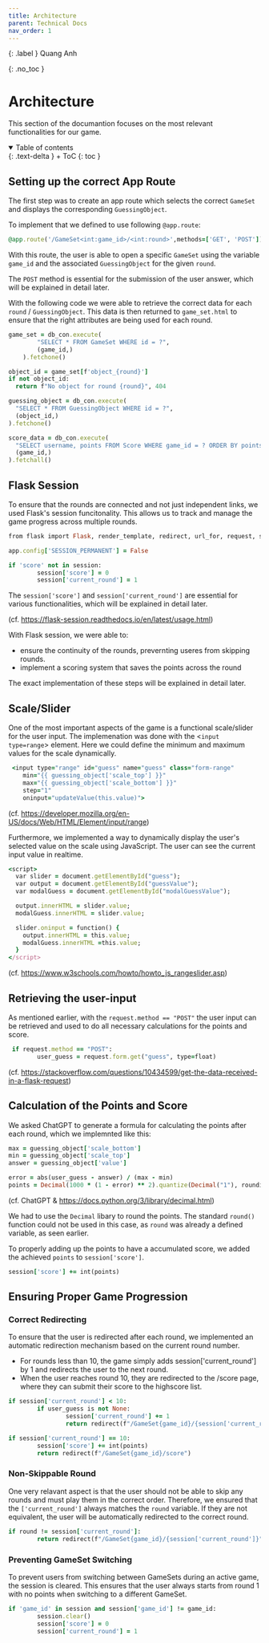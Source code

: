 ```yaml
---
title: Architecture
parent: Technical Docs
nav_order: 1
---
```


{: .label }
Quang Anh

{: .no_toc }
# Architecture

This section of the documantion focuses on the most relevant functionalities for our game.

<details open markdown="block">
{: .text-delta }
<summary>Table of contents</summary>
+ ToC
{: toc }
</details>

## Setting up the correct App Route

The first step was to create an app route which selects the correct `GameSet` and displays the corresponding `GuessingObject`.

To implement that we defined to use following `@app.route`:

```ruby
@app.route('/GameSet<int:game_id>/<int:round>',methods=['GET', 'POST'])
```
With this route, the user is able to open a specific `GameSet` using the variable `game_id` and the associated `GuessingObject` for the given `round`.

The `POST` method is essential for the submission of the user answer, which will be explained in detail later.

With the following code we were able to retrieve the correct data for each `round` / `GuessingObject`. This data is then returned to `game_set.html` to ensure that the right attributes are being used for each round.

```ruby
game_set = db_con.execute(
        "SELECT * FROM GameSet WHERE id = ?",
        (game_id,)
    ).fetchone()

object_id = game_set[f'object_{round}']  
if not object_id:
  return f"No object for round {round}", 404

guessing_object = db_con.execute(
  "SELECT * FROM GuessingObject WHERE id = ?",
  (object_id,)
).fetchone()

score_data = db_con.execute(
  "SELECT username, points FROM Score WHERE game_id = ? ORDER BY points DESC", 
  (game_id,)
).fetchall()
```

## Flask Session

To ensure that the rounds are connected and not just independent links, we used Flask's session funcitonality. This allows us to track and manage the game progress across multiple rounds.

```ruby
from flask import Flask, render_template, redirect, url_for, request, session

app.config['SESSION_PERMANENT'] = False

if 'score' not in session:
        session['score'] = 0
        session['current_round'] = 1
```
The  `session['score']` and `session['current_round']` are essential for various functionalities, which will be explained in detail later.

(cf. https://flask-session.readthedocs.io/en/latest/usage.html)

With Flask session, we were able to:
- ensure the continuity of the rounds, prevernting useres from skipping rounds.
- implement a scoring system that saves the points across the round
  
The exact implementation of these steps will be explained in detail later.

## Scale/Slider

One of the most important aspects of the game is a functional scale/slider for the user input. The implemenation was done with the <`input type=range`> element. Here we could define the minimum and maximum values for the scale dynamically.

```ruby
 <input type="range" id="guess" name="guess" class="form-range"
    min="{{ guessing_object['scale_top'] }}" 
    max="{{ guessing_object['scale_bottom'] }}" 
    step="1" 
    oninput="updateValue(this.value)">
```
(cf. https://developer.mozilla.org/en-US/docs/Web/HTML/Element/input/range)

Furthermore, we implemented a way to dynamically display the user's selected value on the scale using JavaScript. The user can see the current input value in realtime.

```ruby
<script>
  var slider = document.getElementById("guess");
  var output = document.getElementById("guessValue");
  var modalGuess = document.getElementById("modalGuessValue");

  output.innerHTML = slider.value;
  modalGuess.innerHTML = slider.value;

  slider.oninput = function() {
    output.innerHTML = this.value;
    modalGuess.innerHTML =this.value;
  }
</script>
```
(cf. https://www.w3schools.com/howto/howto_js_rangeslider.asp)

## Retrieving the user-input

As mentioned earlier, with the `request.method == "POST"` the user input can be retrieved and used to do all necessary calculations for the points and score.

```ruby
 if request.method == "POST":
        user_guess = request.form.get("guess", type=float)  
```
(cf. https://stackoverflow.com/questions/10434599/get-the-data-received-in-a-flask-request)

## Calculation of the Points and Score

We asked ChatGPT to generate a formula for calculating the points after each round, which we implemnted like this:

```ruby
max = guessing_object['scale_bottom'] 
min = guessing_object['scale_top'] 
answer = guessing_object['value']

error = abs(user_guess - answer) / (max - min)
points = Decimal(1000 * (1 - error) ** 2).quantize(Decimal("1"), rounding=ROUND_HALF_UP)
```
(cf. ChatGPT & https://docs.python.org/3/library/decimal.html)

We had to use the `Decimal` libary to round the points. The standard `round()` function could not be used in this case, as `round` was already a defined variable, as seen earlier.

To properly adding up the points to have a accumulated score, we added the achieved `points` to `session['score']`.

```ruby
session['score'] += int(points)
```

## Ensuring Proper Game Progression

### Correct Redirecting

To ensure that the user is redirected after each round, we implemented an automatic redirection mechanism based on the current round number.
- For rounds less than 10, the game simply adds session['current_round'] by 1 and redirects the user to the next round.
- When the user reaches round 10, they are redirected to the /score page, where they can submit their score to the highscore list.

```ruby
if session['current_round'] < 10:
        if user_guess is not None:
                session['current_round'] += 1   
                return redirect(f"/GameSet{game_id}/{session['current_round']}")

if session['current_round'] == 10:
        session['score'] += int(points)
        return redirect(f"/GameSet{game_id}/score")
```
### Non-Skippable Round

One very relavant aspect is that the user should not be able to skip any rounds and must play them in the correct order. Therefore, we ensured that the `['current_round']` always matches the `round` variable. If they are not equivalent, the user will be automatically redirected to the correct round.

```ruby
if round != session['current_round']:
        return redirect(f"/GameSet{game_id}/{session['current_round']}")
```
### Preventing GameSet Switching 

To prevent users from switching between GameSets during an active game, the session is cleared. This ensures that the user always starts from round 1 with no points when switching to a different GameSet.

```ruby
if 'game_id' in session and session['game_id'] != game_id:
        session.clear()
        session['score'] = 0
        session['current_round'] = 1
```
